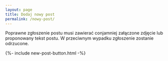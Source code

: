 ```yaml
---
layout: page
title: Dodaj nowy post
permalink: /nowy-post/
---
```


<p>
Poprawne zgłoszenie postu musi zawierać conjamniej załączone zdjęcie lub proponowany tekst postu.
W przeciwnym wypadku zgłoszenie zostanie odrzucone.
</p>

{%- include new-post-button.html -%}
